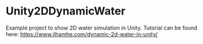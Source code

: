 # Unity2DDynamicWater
Example project to show 2D water simulation in Unity.
Tutorial can be found here: https://www.ilhamhe.com/dynamic-2d-water-in-unity/

